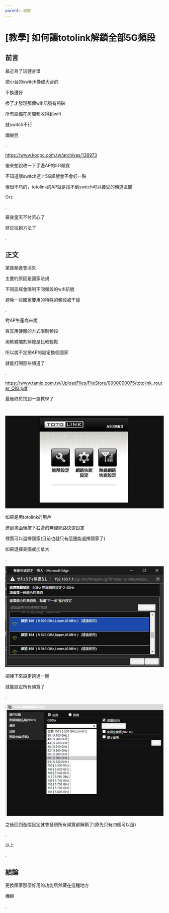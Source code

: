 ```yaml
---
parent: 經驗
---
```


# [教學] 如何讓totolink解鎖全部5G頻段

## 前言

最近為了玩健身環

把小台的switch換成大台的

不換還好

換了才發現那個wifi訊號有夠破

所有設備在房間都收得到wifi

就switch不行

爛東西

.

https://www.kocpc.com.tw/archives/138973

後來想說改一下手邊AP的5G頻寬

不知道讓switch連上5G訊號會不會好一點

但很不巧的，totolink的AP就是找不到switch可以接受的頻道區間

Orz

.

最後皇天不付苦心了

終於找到方法了

.

## 正文

某些頻道會消失

主要的原因是國家法規

不同區域會限制不同頻段的wifi訊號

避免一些國家要用的特殊的頻段被干擾

.

對AP生產商來說

與其用硬體的方式限制頻段

用軟體閹割掉總是比較輕鬆

所以說不定把AP的設定換個國家

就能打開那些頻道了

.

https://www.tamio.com.tw/UploadFiles/FileStore/0000000075/totolink_router_QIG.pdf

最後終於找到一篇教學了

.

![](res/homepage.png)

如果是用totolink的用戶

進到畫面後按下右邊的無線網路快速設定

裡面可以選擇國家(目前也就只有這邊能選擇國家了)

如果選擇美國或加拿大

.

![](res/everystep.png)

把接下來設定跑過一圈

就能設定所有頻寬了

.

![](res/channel-unlock.png)

之後回到進階設定就會發現所有頻寬都解鎖了(原先只有四個可以選)

.

以上

.

## 結論

更換國家那麼好用的功能居然藏在這種地方

機掰

.